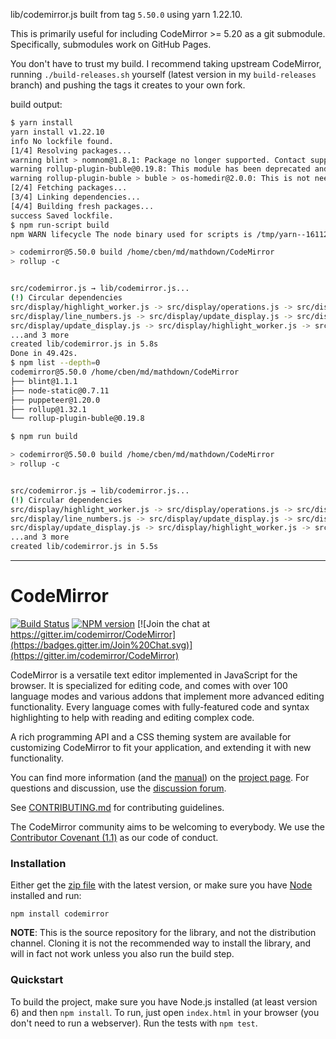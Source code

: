 lib/codemirror.js built from tag `5.50.0` using yarn 1.22.10.

This is primarily useful for including CodeMirror >= 5.20 as a git submodule.
Specifically, submodules work on GitHub Pages.

You don't have to trust my build.  I recommend taking upstream CodeMirror,
running `./build-releases.sh` yourself (latest version in my
`build-releases` branch) and pushing the tags it creates to your own fork.

build output:

```bash
$ yarn install
yarn install v1.22.10
info No lockfile found.
[1/4] Resolving packages...
warning blint > nomnom@1.8.1: Package no longer supported. Contact support@npmjs.com for more info.
warning rollup-plugin-buble@0.19.8: This module has been deprecated and is no longer maintained. Please use @rollup/plugin-buble.
warning rollup-plugin-buble > buble > os-homedir@2.0.0: This is not needed anymore. Use `require('os').homedir()` instead.
[2/4] Fetching packages...
[3/4] Linking dependencies...
[4/4] Building fresh packages...
success Saved lockfile.
$ npm run-script build
npm WARN lifecycle The node binary used for scripts is /tmp/yarn--1611255586643-0.2447349328972459/node but npm is using /usr/bin/node itself. Use the `--scripts-prepend-node-path` option to include the path for the node binary npm was executed with.

> codemirror@5.50.0 build /home/cben/md/mathdown/CodeMirror
> rollup -c


src/codemirror.js → lib/codemirror.js...
(!) Circular dependencies
src/display/highlight_worker.js -> src/display/operations.js -> src/display/scrollbars.js -> src/display/scrolling.js -> src/display/highlight_worker.js
src/display/line_numbers.js -> src/display/update_display.js -> src/display/highlight_worker.js -> src/display/operations.js -> src/display/scrollbars.js -> src/display/scrolling.js -> src/display/line_numbers.js
src/display/update_display.js -> src/display/highlight_worker.js -> src/display/operations.js -> src/display/scrollbars.js -> src/display/scrolling.js -> src/display/update_display.js
...and 3 more
created lib/codemirror.js in 5.8s
Done in 49.42s.
$ npm list --depth=0
codemirror@5.50.0 /home/cben/md/mathdown/CodeMirror
├── blint@1.1.1
├── node-static@0.7.11
├── puppeteer@1.20.0
├── rollup@1.32.1
└── rollup-plugin-buble@0.19.8

$ npm run build

> codemirror@5.50.0 build /home/cben/md/mathdown/CodeMirror
> rollup -c


src/codemirror.js → lib/codemirror.js...
(!) Circular dependencies
src/display/highlight_worker.js -> src/display/operations.js -> src/display/scrollbars.js -> src/display/scrolling.js -> src/display/highlight_worker.js
src/display/line_numbers.js -> src/display/update_display.js -> src/display/highlight_worker.js -> src/display/operations.js -> src/display/scrollbars.js -> src/display/scrolling.js -> src/display/line_numbers.js
src/display/update_display.js -> src/display/highlight_worker.js -> src/display/operations.js -> src/display/scrollbars.js -> src/display/scrolling.js -> src/display/update_display.js
...and 3 more
created lib/codemirror.js in 5.5s
```

----


# CodeMirror

[![Build Status](https://travis-ci.org/codemirror/CodeMirror.svg)](https://travis-ci.org/codemirror/CodeMirror)
[![NPM version](https://img.shields.io/npm/v/codemirror.svg)](https://www.npmjs.org/package/codemirror)
[![Join the chat at https://gitter.im/codemirror/CodeMirror](https://badges.gitter.im/Join%20Chat.svg)](https://gitter.im/codemirror/CodeMirror)  

CodeMirror is a versatile text editor implemented in JavaScript for
the browser. It is specialized for editing code, and comes with over
100 language modes and various addons that implement more advanced
editing functionality. Every language comes with fully-featured code
and syntax highlighting to help with reading and editing complex code.

A rich programming API and a CSS theming system are available for
customizing CodeMirror to fit your application, and extending it with
new functionality.

You can find more information (and the
[manual](https://codemirror.net/doc/manual.html)) on the [project
page](https://codemirror.net). For questions and discussion, use the
[discussion forum](https://discuss.codemirror.net/).

See
[CONTRIBUTING.md](https://github.com/codemirror/CodeMirror/blob/master/CONTRIBUTING.md)
for contributing guidelines.

The CodeMirror community aims to be welcoming to everybody. We use the
[Contributor Covenant
(1.1)](http://contributor-covenant.org/version/1/1/0/) as our code of
conduct.

### Installation

Either get the [zip file](https://codemirror.net/codemirror.zip) with
the latest version, or make sure you have [Node](https://nodejs.org/)
installed and run:

    npm install codemirror

**NOTE**: This is the source repository for the library, and not the
distribution channel. Cloning it is not the recommended way to install
the library, and will in fact not work unless you also run the build
step.

### Quickstart

To build the project, make sure you have Node.js installed (at least version 6)
and then `npm install`. To run, just open `index.html` in your
browser (you don't need to run a webserver). Run the tests with `npm test`.
